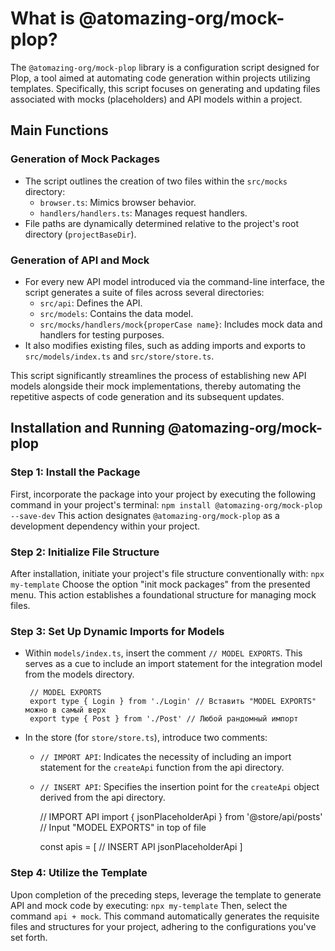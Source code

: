 # What is @atomazing-org/mock-plop?

The `@atomazing-org/mock-plop` library is a configuration script designed for Plop, a tool aimed at automating code generation within projects utilizing templates. Specifically, this script focuses on generating and updating files associated with mocks (placeholders) and API models within a project.

## Main Functions

### Generation of Mock Packages

- The script outlines the creation of two files within the `src/mocks` directory:
    - `browser.ts`: Mimics browser behavior.
    - `handlers/handlers.ts`: Manages request handlers.
- File paths are dynamically determined relative to the project's root directory (`projectBaseDir`).

### Generation of API and Mock

- For every new API model introduced via the command-line interface, the script generates a suite of files across several directories:
    - `src/api`: Defines the API.
    - `src/models`: Contains the data model.
    - `src/mocks/handlers/mock{properCase name}`: Includes mock data and handlers for testing purposes.
- It also modifies existing files, such as adding imports and exports to `src/models/index.ts` and `src/store/store.ts`.

This script significantly streamlines the process of establishing new API models alongside their mock implementations, thereby automating the repetitive aspects of code generation and its subsequent updates.

## Installation and Running @atomazing-org/mock-plop

### Step 1: Install the Package

First, incorporate the package into your project by executing the following command in your project's terminal: `npm install @atomazing-org/mock-plop --save-dev`
This action designates `@atomazing-org/mock-plop` as a development dependency within your project.

### Step 2: Initialize File Structure

After installation, initiate your project's file structure conventionally with:
`npx my-template`
Choose the option "init mock packages" from the presented menu. This action establishes a foundational structure for managing mock files.

### Step 3: Set Up Dynamic Imports for Models

- Within `models/index.ts`, insert the comment `// MODEL EXPORTS`. This serves as a cue to include an import statement for the integration model from the models directory.

       // MODEL EXPORTS
       export type { Login } from './Login' // Вставить "MODEL EXPORTS" можно в самый верх
       export type { Post } from './Post' // Любой рандомный импорт


- In the store (for `store/store.ts`), introduce two comments:
    - `// IMPORT API`: Indicates the necessity of including an import statement for the `createApi` function from the api directory.
    - `// INSERT API`: Specifies the insertion point for the `createApi` object derived from the api directory.


       // IMPORT API
       import { jsonPlaceholderApi } from '@store/api/posts' // Input "MODEL EXPORTS" in top of file
       
       const apis = [
           // INSERT API
           jsonPlaceholderApi
       ]


### Step 4: Utilize the Template

Upon completion of the preceding steps, leverage the template to generate API and mock code by executing:
`npx my-template`
Then, select the command `api + mock`. This command automatically generates the requisite files and structures for your project, adhering to the configurations you've set forth.

